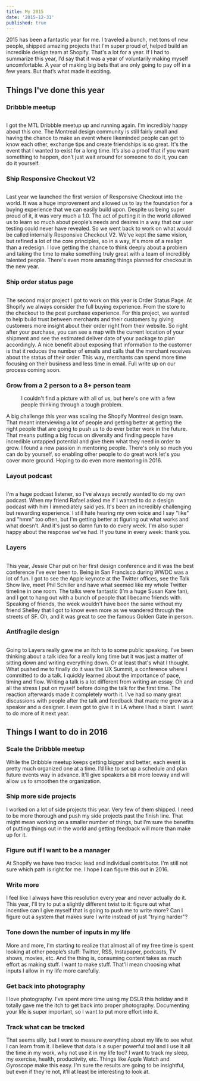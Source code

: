 ```yaml
---
title: My 2015
date: '2015-12-31'
published: true
---
```


2015 has been a fantastic year for me. I traveled a bunch, met tons of new people, shipped amazing projects that I'm super proud of, helped build an incredible design team at Shopify. That's a lot for a year. If I had to summarize this year, I’d say that it was a year of voluntarily making myself uncomfortable. A year of making big bets that are only going to pay off in a few years. But that’s what made it exciting.

<div class="bleeding-separator"></div>

<h2 class="hanging">Things I've done this year</h2>

### Dribbble meetup
<figure>
  <img src="/assets/articles/our-best-meetup-so-far/dribbble-meetup-photo-collage.jpg" alt="">
</figure>

I got the MTL Dribbble meetup up and running again. I'm incredibly happy about this one. The Montreal design community is still fairly small and having the chance to make an event where likeminded people can get to know each other, exchange tips and create friendships is so great. It's the event that I wanted to exist for a long time. It’s also a proof that if you want something to happen, don’t just wait around for someone to do it, you can do it yourself.

### Ship Responsive Checkout V2
<figure>
  <img src="/assets/articles/my-2015/checkout-v2.png" alt="">
</figure>
Last year we launched the first version of Responsive Checkout into the world. It was a huge improvement and allowed us to lay the foundation for a buying experience that we can easily build upon. Despite us being super proud of it, it was very much a 1.0. The act of putting it in the world allowed us to learn so much about people’s needs and desires in a way that our user testing could never have revealed. So we went back to work on what would be called internally Responsive Checkout V2. We've kept the same vision, but refined a lot of the core principles, so in a way, it's more of a realign than a redesign. I love getting the chance to think deeply about a problem and taking the time to make something truly great with a team of incredibly talented people. There's even more amazing things planned for checkout in the new year.

### Ship order status page
<figure>
  <img src="/assets/articles/my-2015/osp.png" alt="">
</figure>
The second major project I got to work on this year is Order Status Page. At Shopify we always consider the full buying experience. From the store to the checkout to the post purchase experience. For this project, we wanted to help build trust between merchants and their customers by giving customers more insight about their order right from their website. So right after your purchase, you can see a map with the current location of your shipment and see the estimated deliver date of your package to plan accordingly. A nice benefit about exposing that information to the customer is that it reduces the number of emails and calls that the merchant receives about the status of their order. This way, merchants can spend more time focusing on their business and less time in email. Full write up on our process coming soon.

### Grow from a 2 person to a 8+ person team
<figure>
  <img src="/assets/articles/my-2015/design-team.jpg" alt="">
  <figcaption>I couldn't find a picture with all of us, but here's one with a few people thinking through a tough problem.</figcaption>
</figure>
A big challenge this year was scaling the Shopify Montreal design team. That meant interviewing a lot of people and getting better at getting the right people that are going to push us to do ever better work in the future. That means putting a big focus on diversity and finding people have incredible untapped potential and give them what they need in order to grow. I found a new passion in mentoring people. There's only so much you can do by yourself, so enabling other people to do great work let's you cover more ground. Hoping to do even more mentoring in 2016.

### Layout podcast
<figure>
  <img src="/assets/articles/my-2015/layout.jpg" alt="">
</figure>
I'm a huge podcast listener, so I've always secretly wanted to do my own podcast. When my friend Rafael asked me if I wanted to do a design podcast with him I immediately said yes. It's been an incredibly challenging but rewarding experience. I still hate hearing my own voice and I say "like" and "hmm" too often, but I'm getting better at figuring out what works and what doesn't. And it's just so damn fun to do every week. I'm also super happy about the response we’ve had. If you tune in every week: thank you.

### Layers
<figure>
  <img src="/assets/articles/my-2015/sf.jpg" alt="">
</figure>
This year, Jessie Char put on her first design conference and it was the best conference I’ve ever been to. Being in San Francisco during WWDC was a lot of fun. I got to see the Apple keynote at the Twitter offices, see the Talk Show live, meet Phil Schiller and have what seemed like my whole Twitter timeline in one room. The talks were fantastic (I’m a huge Susan Kare fan), and I got to hang out with a bunch of people that I became friends with. Speaking of friends, the week wouldn't have been the same without my friend Shelley that I got to know even more as we wandered through the streets of SF. Oh, and it was great to see the famous Golden Gate in person.

### Antifragile design
<figure>
  <img src="/assets/articles/my-2015/antifragile.jpg" alt="">
</figure>
Going to Layers really gave me an itch to to some public speaking. I’ve been thinking about a talk idea for a really long time but it was just a matter of sitting down and writing everything down. Or at least that's what I thought. What pushed me to finally do it was the UX Summit, a conference where I committed to do a talk. I quickly learned about the importance of pace, timing and flow. Writing a talk is a lot different from writing an essay. Oh and all the stress I put on myself before doing the talk for the first time. The reaction afterwards made it completely worth it. I’ve had so many great discussions with people after the talk and feedback that made me grow as a speaker and a designer. I even got to give it in LA where I had a blast. I want to do more of it next year.

<div class="bleeding-separator"></div>

<h2 class="hanging">Things I want to do in 2016</h2>

### Scale the Dribbble meetup
While the Dribbble meetup keeps getting bigger and better, each event is pretty much organized one at a time. I’d like to set up a schedule and plan future events way in advance. It'll give speakers a bit more leeway and will allow us to smoothen the organization.

### Ship more side projects
I worked on a lot of side projects this year. Very few of them shipped. I need to be more thorough and push my side projects past the finish line. That might mean working on a smaller number of things, but I’m sure the benefits of putting things out in the world and getting feedback will more than make up for it.

### Figure out if I want to be a manager
At Shopify we have two tracks: lead and individual contributor. I'm still not sure which path is right for me. I hope I can figure this out in 2016.

### Write more
I feel like I always have this resolution every year and never actually do it. This year, I'll try to put a slightly different twist to it: figure out what incentive can I give myself that is going to push me to write more? Can I figure out a system that makes sure I write instead of just "trying harder"?

### Tone down the number of inputs in my life
More and more, I'm starting to realize that almost all of my free time is spent looking at other people’s stuff: Twitter, RSS, Instapaper, podcasts, TV shows, movies, etc. And the thing is, consuming content takes as much effort as making stuff. I want to make stuff. That'll mean choosing what inputs I allow in my life more carefully.

### Get back into photography
I love photography. I’ve spent more time using my DSLR this holiday and it totally gave me the itch to get back into proper photography. Documenting your life is super important, so I want to put more effort into it.

### Track what can be tracked
That seems silly, but I want to measure everything about my life to see what I can learn from it. I believe that data is a super powerful tool and I use it all the time in my work, why not use it in my life too? I want to track my sleep, my exercise, health, productivity, etc. Things like Apple Watch and Gyroscope make this easy. I’m sure the results are going to be insightful, but even if they’re not, it’ll at least be interesting to look at.
